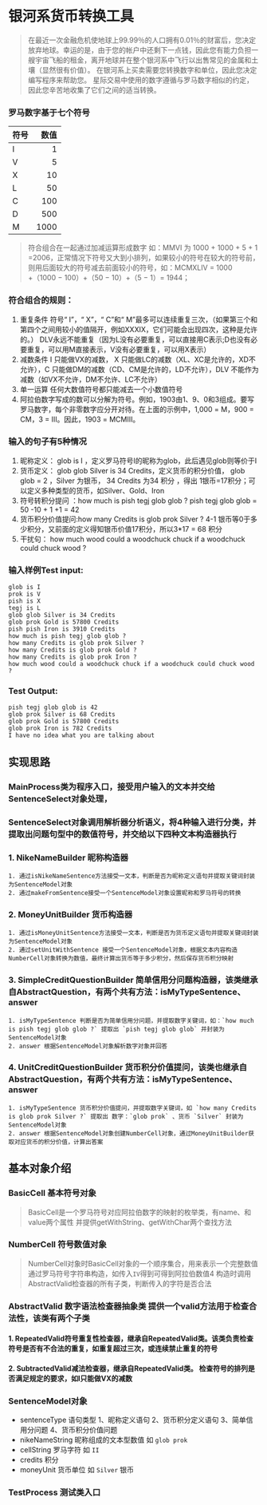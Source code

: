 # 银河系货币转换工具
> 在最近一次金融危机使地球上99.99％的人口拥有0.01％的财富后，您决定放弃地球。幸运的是，由于您的帐户中还剩下一点钱，因此您有能力负担一艘宇宙飞船的租金，离开地球并在整个银河系中飞行以出售常见的金属和土壤（显然很有价值）。 
 在银河系上买卖需要您转换数字和单位，因此您决定编写程序来帮助您。
 星际交易中使用的数字遵循与罗马数字相似的约定，因此您辛苦地收集了它们之间的适当转换。  
 
### 罗马数字基于七个符号
|符号|数值|
|:---|---:|
|I|1   |
|V|5   |
|X|10  |
|L|50  |
|C|100 |
|D|500 |
|M|1000|
> 符合组合在一起通过加减运算形成数字 如：MMVI 为 1000 + 1000 + 5 + 1 =2006，正常情况下符号又大到小排列，如果较小的符号在较大的符号前，则用后面较大的符号减去前面较小的符号，如：MCMXLIV = 1000 +（1000 − 100）+（50 − 10）+（5 − 1）= 1944；
### 符合组合的规则：
1. 重复条件 符号“ I”，“ X”，“ C”和“ M”最多可以连续重复三次，（如果第三个和第四个之间用较小的值隔开，例如XXXIX，它们可能会出现四次，这种是允许的。） DLV永远不能重复（因为L没有必要重复，可以直接用C表示;D也没有必要重复，可以用M直接表示，V没有必要重复，可以用X表示）
2. 减数条件 I 只能做VX的减数， X 只能做LC的减数（XL、XC是允许的，XD不允许），C 只能做DM的减数（CD、CM是允许的，LD不允许），DLV 不能作为减数（如VX不允许，DM不允许、LC不允许）
3. 单一运算 任何大数值符号都只能减去一个小数值符号
4. 阿拉伯数字写成的数可以分解为符号。例如，1903由1、9、0和3组成。要写罗马数字，每个非零数字应分开对待。在上面的示例中，1,000 = M，900 = CM，3 = III。因此，1903 = MCMIII。

### 输入的句子有5种情况
1. 昵称定义： glob is I ，定义罗马符号I的昵称为glob，此后遇见glob则等价于I
2. 货币定义： glob glob Silver is 34 Credits，定义货币的积分价值， glob glob = 2 ，Silver 为银币， 34 Credits 为34 积分  ，得出 1银币=17积分；可以定义多种类型的货币，如Silver、Gold、Iron 
3. 符号转积分提问 ：how much is pish tegj glob glob ?  pish tegj glob glob = 50 -10 + 1 +1 = 42 
4. 货币积分价值提问:how many Credits is glob prok Silver ?  4-1 银币等0于多少积分，又前面的定义得知银币价值17积分，所以3*17 = 68 积分
5. 干扰句： how much wood could a woodchuck chuck if a woodchuck could chuck wood ?

### 输入样例Test input:
```
glob is I
prok is V
pish is X
tegj is L
glob glob Silver is 34 Credits
glob prok Gold is 57800 Credits
pish pish Iron is 3910 Credits
how much is pish tegj glob glob ?
how many Credits is glob prok Silver ?
how many Credits is glob prok Gold ?
how many Credits is glob prok Iron ?
how much wood could a woodchuck chuck if a woodchuck could chuck wood ? 
```
### Test Output:
```
pish tegj glob glob is 42
glob prok Silver is 68 Credits
glob prok Gold is 57800 Credits
glob prok Iron is 782 Credits
I have no idea what you are talking about 
```

## 实现思路
### MainProcess类为程序入口，接受用户输入的文本并交给SentenceSelect对象处理，
### SentenceSelect对象调用解析器分析语义，将4种输入进行分类，并提取出问题句型中的数值符号，并交给以下四种文本构造器执行
### 1. NikeNameBuilder 昵称构造器
    1. 通过isNikeNameSentence方法接受一文本，判断是否为昵称定义语句并提取关键词封装为SentenceModel对象
    2. 通过makeFromSentence接受一个SentenceModel对象设置昵称和罗马符号的转换
    
### 2. MoneyUnitBuilder 货币构造器 
    1. 通过isMoneyUnitSentence方法接受一文本，判断是否为货币定义语句并提取关键词封装为SentenceModel对象
    2. 通过setUnitWithSentence 接受一个SentenceModel对象，根据文本内容构造NumberCell对象转换为数值，最终计算出货币等于多少积分，然后保存货币积分映射
### 3. SimpleCreditQuestionBuilder 简单信用分问题构造器，该类继承自AbstractQuestion，有两个共有方法：isMyTypeSentence、answer
    1. isMyTypeSentence 判断是否为简单信用分问题，并提取数字关键词，如：`how much is pish tegj glob glob ?` 提取出 `pish tegj glob glob` 并封装为SentenceModel对象
    2. answer 根据SentenceModel对象解析数字对象并回答
### 4. UnitCreditQuestionBuilder 货币积分价值提问，该类也继承自AbstractQuestion，有两个共有方法：isMyTypeSentence、answer
    1. isMyTypeSentence 货币积分价值提问，并提取数字关键词，如 `how many Credits is glob prok Silver ?` 提取出 数字：`glob prok` 、货币 `Silver` 封装为SentenceModel对象
    2. answer 根据SentenceModel对象创建NumberCell对象，通过MoneyUnitBuilder获取对应货币的积分价值，计算出答案

## 基本对象介绍
### BasicCell 基本符号对象
> BasicCell是一个罗马符号对应阿拉伯数字的映射的枚举类，有name、和value两个属性
并提供getWithString、getWithChar两个查找方法
### NumberCell 符号数值对象
>NumberCell对象时BasicCell对象的一个顺序集合，用来表示一个完整数值
通过罗马符号字符串构造，如传入`IV`得到可得到阿拉伯数值4 
构造时调用AbstractValid检查器的所有子类，判断传入的字符是否合法
### AbstractValid 数字语法检查器抽象类 提供一个valid方法用于检查合法性，该类有两个子类
#### 1. RepeatedValid符号重复性检查器，继承自RepeatedValid类。该类负责检查符号是否有不合法的重复，如重复超过三次，或连续禁止重复的符号
#### 2. SubtractedValid减法检查器，继承自RepeatedValid类。 检查符号的排列是否满足规定的要求，如I只能做VX的减数

### SentenceModel对象
+ sentenceType 语句类型 1、昵称定义语句 2、货币积分定义语句 3、简单信用分问题 4、货币积分价值问题
+ nikeNameString 昵称组成的文本型数值 如 `glob prok`
+ cellString 罗马字符 如 `II`
+ credits 积分 
+ moneyUnit 货币单位 如 `Silver` 银币
### TestProcess 测试类入口
